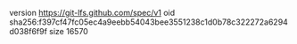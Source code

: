 version https://git-lfs.github.com/spec/v1
oid sha256:f397cf47fc05ec4a9eebb54043bee3551238c1d0b78c322272a6294d038f6f9f
size 16570
